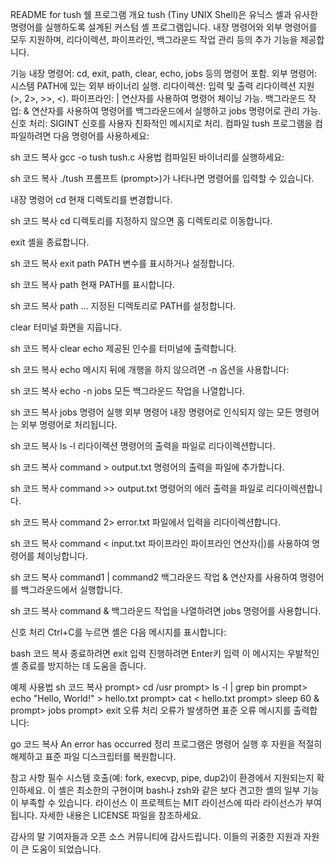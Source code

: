 README for tush 쉘 프로그램
개요
tush (Tiny UNIX Shell)은 유닉스 셸과 유사한 명령어를 실행하도록 설계된 커스텀 셸 프로그램입니다. 내장 명령어와 외부 명령어를 모두 지원하며, 리다이렉션, 파이프라인, 백그라운드 작업 관리 등의 추가 기능을 제공합니다.

기능
내장 명령어: cd, exit, path, clear, echo, jobs 등의 명령어 포함.
외부 명령어: 시스템 PATH에 있는 외부 바이너리 실행.
리다이렉션: 입력 및 출력 리다이렉션 지원 (>, 2>, >>, <).
파이프라인: | 연산자를 사용하여 명령어 체이닝 가능.
백그라운드 작업: & 연산자를 사용하여 명령어를 백그라운드에서 실행하고 jobs 명령어로 관리 가능.
신호 처리: SIGINT 신호를 사용자 친화적인 메시지로 처리.
컴파일
tush 프로그램을 컴파일하려면 다음 명령어를 사용하세요:

sh
코드 복사
gcc -o tush tush.c
사용법
컴파일된 바이너리를 실행하세요:

sh
코드 복사
./tush
프롬프트 (prompt>)가 나타나면 명령어를 입력할 수 있습니다.

내장 명령어
cd
현재 디렉토리를 변경합니다.

sh
코드 복사
cd <directory>
디렉토리를 지정하지 않으면 홈 디렉토리로 이동합니다.

exit
셸을 종료합니다.

sh
코드 복사
exit
path
PATH 변수를 표시하거나 설정합니다.

sh
코드 복사
path
현재 PATH를 표시합니다.

sh
코드 복사
path <path1> <path2> ...
지정된 디렉토리로 PATH를 설정합니다.

clear
터미널 화면을 지웁니다.

sh
코드 복사
clear
echo
제공된 인수를 터미널에 출력합니다.

sh
코드 복사
echo <message>
메시지 뒤에 개행을 하지 않으려면 -n 옵션을 사용합니다:

sh
코드 복사
echo -n <message>
jobs
모든 백그라운드 작업을 나열합니다.

sh
코드 복사
jobs
명령어 실행
외부 명령어
내장 명령어로 인식되지 않는 모든 명령어는 외부 명령어로 처리됩니다.

sh
코드 복사
ls -l
리다이렉션
명령어의 출력을 파일로 리다이렉션합니다.

sh
코드 복사
command > output.txt
명령어의 출력을 파일에 추가합니다.

sh
코드 복사
command >> output.txt
명령어의 에러 출력을 파일로 리다이렉션합니다.

sh
코드 복사
command 2> error.txt
파일에서 입력을 리다이렉션합니다.

sh
코드 복사
command < input.txt
파이프라인
파이프라인 연산자(|)를 사용하여 명령어를 체이닝합니다.

sh
코드 복사
command1 | command2
백그라운드 작업
& 연산자를 사용하여 명령어를 백그라운드에서 실행합니다.

sh
코드 복사
command &
백그라운드 작업을 나열하려면 jobs 명령어를 사용합니다.

신호 처리
Ctrl+C를 누르면 셸은 다음 메시지를 표시합니다:

bash
코드 복사
종료하려면 exit 입력
진행하려면 Enter키 입력
이 메시지는 우발적인 셸 종료를 방지하는 데 도움을 줍니다.

예제 사용법
sh
코드 복사
prompt> cd /usr
prompt> ls -l | grep bin
prompt> echo "Hello, World!" > hello.txt
prompt> cat < hello.txt
prompt> sleep 60 &
prompt> jobs
prompt> exit
오류 처리
오류가 발생하면 표준 오류 메시지를 출력합니다:

go
코드 복사
An error has occurred
정리
프로그램은 명령어 실행 후 자원을 적절히 해제하고 표준 파일 디스크립터를 복원합니다.

참고 사항
필수 시스템 호출(예: fork, execvp, pipe, dup2)이 환경에서 지원되는지 확인하세요.
이 셸은 최소한의 구현이며 bash나 zsh와 같은 보다 견고한 셸의 일부 기능이 부족할 수 있습니다.
라이선스
이 프로젝트는 MIT 라이선스에 따라 라이선스가 부여됩니다. 자세한 내용은 LICENSE 파일을 참조하세요.

감사의 말
기여자들과 오픈 소스 커뮤니티에 감사드립니다. 이들의 귀중한 지원과 자원이 큰 도움이 되었습니다.
